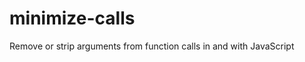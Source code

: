 minimize-calls
==============

Remove or strip arguments from function calls in and with JavaScript

